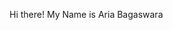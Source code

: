 Hi there!
My Name is Aria Bagaswara

<!---
ariabagaswara23/ariabagaswara23 is a ✨ special ✨ repository because its `README.md` (this file) appears on your GitHub profile.
You can click the Preview link to take a look at your changes.
--->
